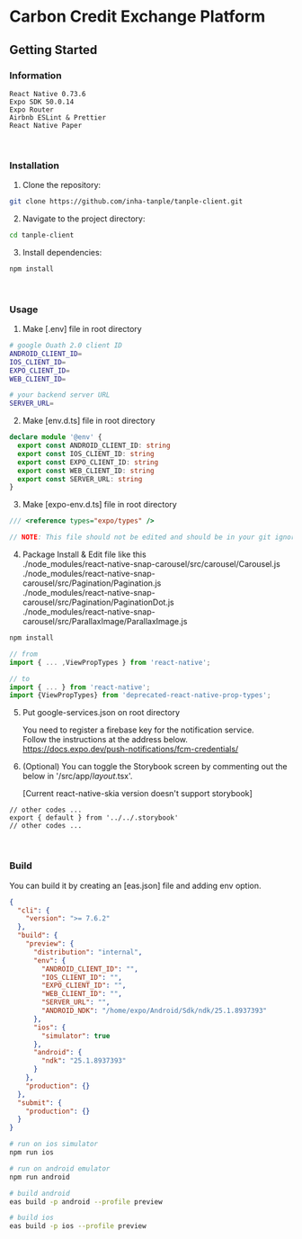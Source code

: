 # Carbon Credit Exchange Platform

## Getting Started

### Information

```
React Native 0.73.6
Expo SDK 50.0.14
Expo Router
Airbnb ESLint & Prettier
React Native Paper
```

<br/>

### Installation

1. Clone the repository:

```bash
git clone https://github.com/inha-tanple/tanple-client.git
```

2. Navigate to the project directory:

```bash
cd tanple-client
```

3. Install dependencies:

```bash
npm install
```

<br/>

### Usage

1. Make [.env] file in root directory

```bash
# google Ouath 2.0 client ID
ANDROID_CLIENT_ID=
IOS_CLIENT_ID=
EXPO_CLIENT_ID=
WEB_CLIENT_ID=

# your backend server URL
SERVER_URL=
```

2. Make [env.d.ts] file in root directory

```ts
declare module '@env' {
  export const ANDROID_CLIENT_ID: string
  export const IOS_CLIENT_ID: string
  export const EXPO_CLIENT_ID: string
  export const WEB_CLIENT_ID: string
  export const SERVER_URL: string
}
```

3. Make [expo-env.d.ts] file in root directory

```ts
/// <reference types="expo/types" />

// NOTE: This file should not be edited and should be in your git ignore
```

4. Package Install & Edit file like this
   <br/>
   ./node_modules/react-native-snap-carousel/src/carousel/Carousel.js
   <br/>
   ./node_modules/react-native-snap-carousel/src/Pagination/Pagination.js
   <br/>
   ./node_modules/react-native-snap-carousel/src/Pagination/PaginationDot.js
   <br/>
   ./node_modules/react-native-snap-carousel/src/ParallaxImage/ParallaxImage.js

```bash
npm install
```

```js
// from
import { ... ,ViewPropTypes } from 'react-native';

// to
import { ... } from 'react-native';
import {ViewPropTypes} from 'deprecated-react-native-prop-types';
```

5. Put google-services.json on root directory

   You need to register a firebase key for the notification service.
   <br/>
   Follow the instructions at the address below.
   https://docs.expo.dev/push-notifications/fcm-credentials/

6. (Optional) You can toggle the Storybook screen by commenting out the below in '/src/app/_layout_.tsx'.

   [Current react-native-skia version doesn't support storybook]

```tsx
// other codes ...
export { default } from '../../.storybook'
// other codes ...
```

<br/>

### Build

You can build it by creating an [eas.json] file and adding env option.

```json
{
  "cli": {
    "version": ">= 7.6.2"
  },
  "build": {
    "preview": {
      "distribution": "internal",
      "env": {
        "ANDROID_CLIENT_ID": "",
        "IOS_CLIENT_ID": "",
        "EXPO_CLIENT_ID": "",
        "WEB_CLIENT_ID": "",
        "SERVER_URL": "",
        "ANDROID_NDK": "/home/expo/Android/Sdk/ndk/25.1.8937393"
      },
      "ios": {
        "simulator": true
      },
      "android": {
        "ndk": "25.1.8937393"
      }
    },
    "production": {}
  },
  "submit": {
    "production": {}
  }
}
```

```bash
# run on ios simulator
npm run ios

# run on android emulator
npm run android

# build android
eas build -p android --profile preview

# build ios
eas build -p ios --profile preview
```
